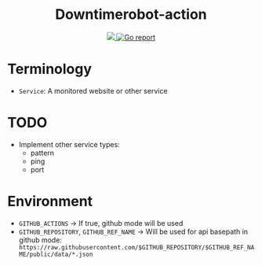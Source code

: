 <h1 align="center">
    Downtimerobot-action
</h1>

<p align="center">
    <a href="https://www.gnu.org/licenses/agpl-3.0">
        <img src="https://img.shields.io/badge/License-AGPL%20v3-blue.svg" />
    </a>
    <a href="https://goreportcard.com/report/github.com/dorianim/downtimerobot-action">
        <img src="https://goreportcard.com/badge/github.com/dorianim/downtimerobot-action" alt="Go report" />
    </a>
</p>

# Terminology
- `Service`: A monitored website or other service

# TODO
- Implement other service types:
  - pattern
  - ping
  - port

# Environment
- `GITHUB_ACTIONS` -> If true, github mode will be used
- `GITHUB_REPOSITORY`, `GITHUB_REF_NAME` -> Will be used for api basepath in github mode: ` https://raw.githubusercontent.com/$GITHUB_REPOSITORY/$GITHUB_REF_NAME/public/data/*.json`